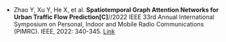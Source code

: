 * Zhao Y, Xu Y, He X, et al. <b>Spatiotemporal Graph Attention Networks for Urban Traffic Flow Prediction[C]</b>//2022 IEEE 33rd Annual International Symposium on Personal, Indoor and Mobile Radio Communications (PIMRC). IEEE, 2022: 340-345. [Link](https://ieeexplore.ieee.org/abstract/document/9977794/)
